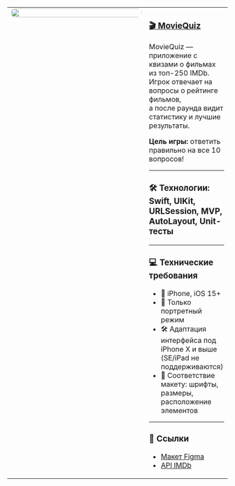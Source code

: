 <table>
<tr>
<td width="300" valign="top" align="center">
<img src="https://github.com/Fortovaya/Fortovaya/blob/main/img/Simulator.mp4?raw=true" width="100%" style="border-radius:10px;">
</td>
<td valign="top">

### [🎬 MovieQuiz](https://github.com/Fortovaya/MovieQuiz)

MovieQuiz — приложение с квизами о фильмах из топ-250 IMDb.  
Игрок отвечает на вопросы о рейтинге фильмов,  
а после раунда видит статистику и лучшие результаты.  

**Цель игры:** ответить правильно на все 10 вопросов!

---

### 🛠 Технологии: Swift, UIKit, URLSession, MVP, AutoLayout, Unit-тесты

---

### 💻 Технические требования

- 📱 iPhone, iOS 15+  
- 📐 Только портретный режим  
- 🛠 Адаптация интерфейса под iPhone X и выше (SE/iPad не поддерживаются)  
- 🎨 Соответствие макету: шрифты, размеры, расположение элементов

---

### 📎 Ссылки

- [Макет Figma](https://www.figma.com/file/l0IMG3Eys35fUrbvArtwsR/YP-Quiz?node-id=34%3A243)  
- [API IMDb](https://imdb-api.com/api#Top250Movies-header)

</td>
</tr>
</table>
